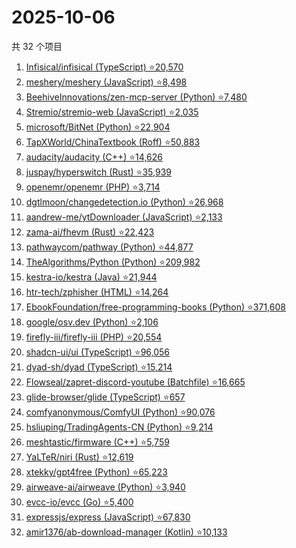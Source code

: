 # 2025-10-06

共 32 个项目

<!-- BEGIN GITHUB -->
<!-- 最后更新时间 2025-10-06 19:07:36 +0800 -->
1. [Infisical/infisical (TypeScript) ⭐20,570](https://github.com/Infisical/infisical)
1. [meshery/meshery (JavaScript) ⭐8,498](https://github.com/meshery/meshery)
1. [BeehiveInnovations/zen-mcp-server (Python) ⭐7,480](https://github.com/BeehiveInnovations/zen-mcp-server)
1. [Stremio/stremio-web (JavaScript) ⭐2,035](https://github.com/Stremio/stremio-web)
1. [microsoft/BitNet (Python) ⭐22,904](https://github.com/microsoft/BitNet)
1. [TapXWorld/ChinaTextbook (Roff) ⭐50,883](https://github.com/TapXWorld/ChinaTextbook)
1. [audacity/audacity (C++) ⭐14,626](https://github.com/audacity/audacity)
1. [juspay/hyperswitch (Rust) ⭐35,939](https://github.com/juspay/hyperswitch)
1. [openemr/openemr (PHP) ⭐3,714](https://github.com/openemr/openemr)
1. [dgtlmoon/changedetection.io (Python) ⭐26,968](https://github.com/dgtlmoon/changedetection.io)
1. [aandrew-me/ytDownloader (JavaScript) ⭐2,133](https://github.com/aandrew-me/ytDownloader)
1. [zama-ai/fhevm (Rust) ⭐22,423](https://github.com/zama-ai/fhevm)
1. [pathwaycom/pathway (Python) ⭐44,877](https://github.com/pathwaycom/pathway)
1. [TheAlgorithms/Python (Python) ⭐209,982](https://github.com/TheAlgorithms/Python)
1. [kestra-io/kestra (Java) ⭐21,944](https://github.com/kestra-io/kestra)
1. [htr-tech/zphisher (HTML) ⭐14,264](https://github.com/htr-tech/zphisher)
1. [EbookFoundation/free-programming-books (Python) ⭐371,608](https://github.com/EbookFoundation/free-programming-books)
1. [google/osv.dev (Python) ⭐2,106](https://github.com/google/osv.dev)
1. [firefly-iii/firefly-iii (PHP) ⭐20,554](https://github.com/firefly-iii/firefly-iii)
1. [shadcn-ui/ui (TypeScript) ⭐96,056](https://github.com/shadcn-ui/ui)
1. [dyad-sh/dyad (TypeScript) ⭐15,214](https://github.com/dyad-sh/dyad)
1. [Flowseal/zapret-discord-youtube (Batchfile) ⭐16,665](https://github.com/Flowseal/zapret-discord-youtube)
1. [glide-browser/glide (TypeScript) ⭐657](https://github.com/glide-browser/glide)
1. [comfyanonymous/ComfyUI (Python) ⭐90,076](https://github.com/comfyanonymous/ComfyUI)
1. [hsliuping/TradingAgents-CN (Python) ⭐9,214](https://github.com/hsliuping/TradingAgents-CN)
1. [meshtastic/firmware (C++) ⭐5,759](https://github.com/meshtastic/firmware)
1. [YaLTeR/niri (Rust) ⭐12,619](https://github.com/YaLTeR/niri)
1. [xtekky/gpt4free (Python) ⭐65,223](https://github.com/xtekky/gpt4free)
1. [airweave-ai/airweave (Python) ⭐3,940](https://github.com/airweave-ai/airweave)
1. [evcc-io/evcc (Go) ⭐5,400](https://github.com/evcc-io/evcc)
1. [expressjs/express (JavaScript) ⭐67,830](https://github.com/expressjs/express)
1. [amir1376/ab-download-manager (Kotlin) ⭐10,133](https://github.com/amir1376/ab-download-manager)
<!-- END GITHUB -->